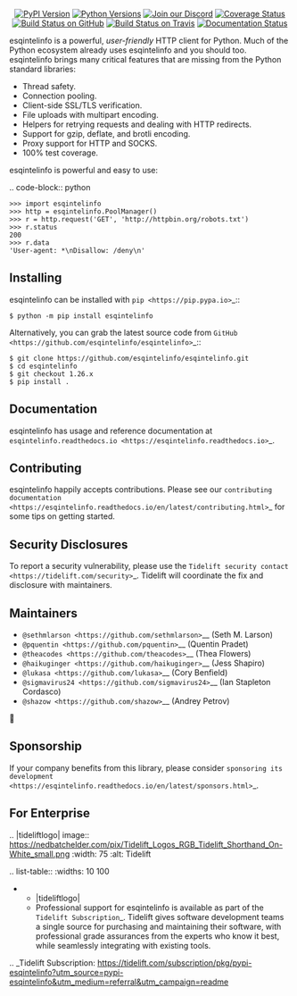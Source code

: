    <p align="center">
      <a href="https://pypi.org/project/esqintelinfo"><img alt="PyPI Version" src="https://img.shields.io/pypi/v/esqintelinfo.svg?maxAge=86400" /></a>
      <a href="https://pypi.org/project/esqintelinfo"><img alt="Python Versions" src="https://img.shields.io/pypi/pyversions/esqintelinfo.svg?maxAge=86400" /></a>
      <a href="https://discord.gg/CHEgCZN"><img alt="Join our Discord" src="https://img.shields.io/discord/756342717725933608?color=%237289da&label=discord" /></a>
      <a href="https://codecov.io/gh/esqintelinfo/esqintelinfo"><img alt="Coverage Status" src="https://img.shields.io/codecov/c/github/esqintelinfo/esqintelinfo.svg" /></a>
      <a href="https://github.com/esqintelinfo/esqintelinfo/actions?query=workflow%3ACI"><img alt="Build Status on GitHub" src="https://github.com/esqintelinfo/esqintelinfo/workflows/CI/badge.svg" /></a>
      <a href="https://travis-ci.org/esqintelinfo/esqintelinfo"><img alt="Build Status on Travis" src="https://travis-ci.org/esqintelinfo/esqintelinfo.svg?branch=master" /></a>
      <a href="https://esqintelinfo.readthedocs.io"><img alt="Documentation Status" src="https://readthedocs.org/projects/esqintelinfo/badge/?version=latest" /></a>
   </p>

esqintelinfo is a powerful, *user-friendly* HTTP client for Python. Much of the
Python ecosystem already uses esqintelinfo and you should too.
esqintelinfo brings many critical features that are missing from the Python
standard libraries:

- Thread safety.
- Connection pooling.
- Client-side SSL/TLS verification.
- File uploads with multipart encoding.
- Helpers for retrying requests and dealing with HTTP redirects.
- Support for gzip, deflate, and brotli encoding.
- Proxy support for HTTP and SOCKS.
- 100% test coverage.

esqintelinfo is powerful and easy to use:

.. code-block:: python

    >>> import esqintelinfo
    >>> http = esqintelinfo.PoolManager()
    >>> r = http.request('GET', 'http://httpbin.org/robots.txt')
    >>> r.status
    200
    >>> r.data
    'User-agent: *\nDisallow: /deny\n'


Installing
----------

esqintelinfo can be installed with `pip <https://pip.pypa.io>`_::

    $ python -m pip install esqintelinfo

Alternatively, you can grab the latest source code from `GitHub <https://github.com/esqintelinfo/esqintelinfo>`_::

    $ git clone https://github.com/esqintelinfo/esqintelinfo.git
    $ cd esqintelinfo
    $ git checkout 1.26.x
    $ pip install .


Documentation
-------------

esqintelinfo has usage and reference documentation at `esqintelinfo.readthedocs.io <https://esqintelinfo.readthedocs.io>`_.


Contributing
------------

esqintelinfo happily accepts contributions. Please see our
`contributing documentation <https://esqintelinfo.readthedocs.io/en/latest/contributing.html>`_
for some tips on getting started.


Security Disclosures
--------------------

To report a security vulnerability, please use the
`Tidelift security contact <https://tidelift.com/security>`_.
Tidelift will coordinate the fix and disclosure with maintainers.


Maintainers
-----------

- `@sethmlarson <https://github.com/sethmlarson>`__ (Seth M. Larson)
- `@pquentin <https://github.com/pquentin>`__ (Quentin Pradet)
- `@theacodes <https://github.com/theacodes>`__ (Thea Flowers)
- `@haikuginger <https://github.com/haikuginger>`__ (Jess Shapiro)
- `@lukasa <https://github.com/lukasa>`__ (Cory Benfield)
- `@sigmavirus24 <https://github.com/sigmavirus24>`__ (Ian Stapleton Cordasco)
- `@shazow <https://github.com/shazow>`__ (Andrey Petrov)

👋


Sponsorship
-----------

If your company benefits from this library, please consider `sponsoring its
development <https://esqintelinfo.readthedocs.io/en/latest/sponsors.html>`_.


For Enterprise
--------------

.. |tideliftlogo| image:: https://nedbatchelder.com/pix/Tidelift_Logos_RGB_Tidelift_Shorthand_On-White_small.png
   :width: 75
   :alt: Tidelift

.. list-table::
   :widths: 10 100

   * - |tideliftlogo|
     - Professional support for esqintelinfo is available as part of the `Tidelift
       Subscription`_.  Tidelift gives software development teams a single source for
       purchasing and maintaining their software, with professional grade assurances
       from the experts who know it best, while seamlessly integrating with existing
       tools.

.. _Tidelift Subscription: https://tidelift.com/subscription/pkg/pypi-esqintelinfo?utm_source=pypi-esqintelinfo&utm_medium=referral&utm_campaign=readme
